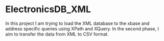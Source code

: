 # ElectronicsDB_XML
In this project I am trying to load the XML database to the xbase and address specific queries using XPath and XQuery.
In the second phase, I aim to transfer the data from XML to CSV format.
